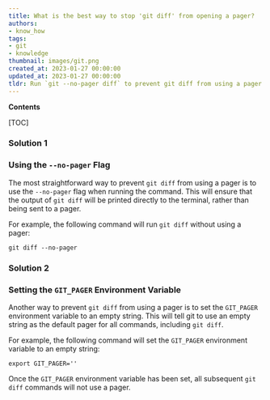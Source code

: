 ```yaml
---
title: What is the best way to stop 'git diff' from opening a pager?
authors:
- know_how
tags:
- git
- knowledge
thumbnail: images/git.png
created_at: 2023-01-27 00:00:00
updated_at: 2023-01-27 00:00:00
tldr: Run `git --no-pager diff` to prevent git diff from using a pager.
---
```


**Contents**

[TOC]

### Solution 1

### Using the `--no-pager` Flag

The most straightforward way to prevent `git diff` from using a pager is to use the `--no-pager` flag when running the command. This will ensure that the output of `git diff` will be printed directly to the terminal, rather than being sent to a pager.

For example, the following command will run `git diff` without using a pager:

```git
git diff --no-pager
```

### Solution 2

### Setting the `GIT_PAGER` Environment Variable

Another way to prevent `git diff` from using a pager is to set the `GIT_PAGER` environment variable to an empty string. This will tell git to use an empty string as the default pager for all commands, including `git diff`.

For example, the following command will set the `GIT_PAGER` environment variable to an empty string:

```git
export GIT_PAGER=''
```

Once the `GIT_PAGER` environment variable has been set, all subsequent `git diff` commands will not use a pager.
